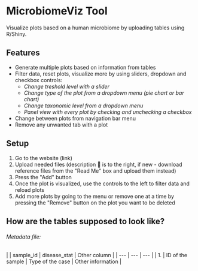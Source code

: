 # MicrobiomeViz Tool

Visualize plots based on a human microbiome by uploading tables using R/Shiny.

## Features

- Generate multiple plots based on information from tables
- Filter data, reset plots, visualize more by using sliders, dropdown and checkbox controls: 
  - *Change treshold level with a slider*
  - *Change type of the plot from a dropdown menu (pie chart or bar chart)*
  - *Change taxonomic level from a dropdown menu* 
  - *Panel view with every plot by checking and unchecking a checkbox*
- Change between plots from navigation bar menu
- Remove any unwanted tab with a plot 


## Setup
1. Go to the website (link)
2. Upload needed files (description :bookmark_tabs: is to the right, if new - download reference files from the "Read Me" box and upload them instead)
3. Press the "Add" button
4. Once the plot is visualized, use the controls to the left to filter data and reload plots 
5. Add more plots by going to the menu or remove one at a time by pressing the "Remove" button on the plot you want to be deleted

## How are the tables supposed to look like?
  ###### Metadata file: 
  |  | sample_id | disease_stat | Other column |
  | --- | --- | --- |
  | 1. | ID of the sample | Type of the case | Other information |
